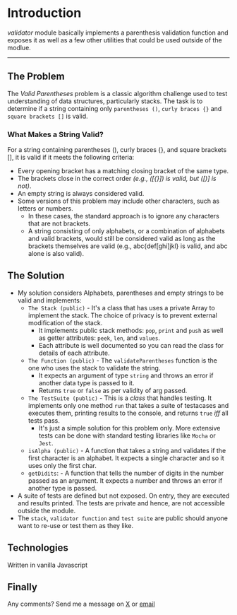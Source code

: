 # Introduction

_validator_ module basically implements a parenthesis validation function and exposes
it as well as a few other utilities that could be used outside of the modlue.

<hr />

## The Problem

The _Valid Parentheses_ problem is a classic algorithm challenge used to test understanding of data structures, particularly stacks. The task is to determine if a string containing only `parentheses ()`, `curly braces {}` and `square brackets []` is valid.

### What Makes a String Valid?

For a string containing parentheses (), curly braces {}, and square brackets [], it is valid if it meets the following criteria:

- Every opening bracket has a matching closing bracket of the same type.
- The brackets close in the correct order _(e.g., ([{}]) is valid, but ([)] is not)_.
- An empty string is always considered valid.
- Some versions of this problem may include other characters, such as letters or numbers.
  - In these cases, the standard approach is to ignore any characters that are not brackets.
  - A string consisting of only alphabets, or a combination of alphabets and valid brackets, would still be considered valid as long as the brackets themselves are valid (e.g., abc{def[ghi]jkl} is valid, and abc alone is also valid).

## The Solution

- My solution considers Alphabets, parentheses and empty strings to be valid and implements:
  - `The Stack (public)` - It's a class that has uses a private Array to implement the stack. The choice of privacy is to prevent external modification of the stack.
    - It implements public stack methods: `pop`, `print` and `push` as well as getter attributes: `peek`, `len`, and `values`.
    - Each attribute is well documented so you can read the class for details of each attribute.
  - `The Function (public)` - The `validateParentheses` function is the one who uses the stack to validate the string.
    - It expects an argument of type `string` and throws an error if another data type is passed to it.
    - Returns `true` or `false` as per validity of arg passed.
  - `The TestSuite (public)` - This is a _class_ that handles testing. It implements only one method `run` that takes a suite of testacases and executes them, printing results to the console, and returns `true` _iff_ all tests pass.
    - It's just a simple solution for this problem only. More extensive tests can be done with standard testing libraries like `Mocha` or `Jest`.
  - `isAlpha (public)` - A function that takes a string and validates if the first character is an alphabet. It expects a single character and so it uses only the first char.
  - `getDidits`: - A function that tells the number of digits in the number passed as an argument. It expects a number and throws an error if another type is passed.
- A suite of tests are defined but not exposed. On entry, they are executed and results printed. The tests are private and hence, are not accessible outside the module.
- The `stack`, `validator function` and `test suite` are public should anyone want to re-use or test them as they like.

## Technologies

Written in vanilla Javascript

## Finally

Any comments? Send me a message on [X](https://x.com/williamInyam) or [email](mailto:sw.inyam@outlook.com)
